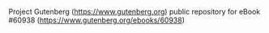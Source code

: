 Project Gutenberg (https://www.gutenberg.org) public repository for eBook #60938 (https://www.gutenberg.org/ebooks/60938)
